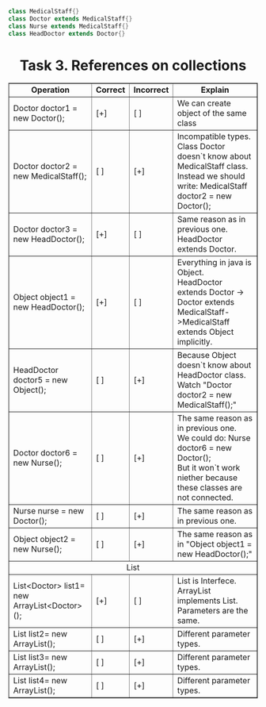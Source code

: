 ```java
class MedicalStaff{}
class Doctor extends MedicalStaff{}
class Nurse extends MedicalStaff{}
class HeadDoctor extends Doctor{}
```

<h1 align = "center">Task 3. References on collections</h1>
<table border="1">
	<tr align = "center">
		<td><b>Operation</b></td>
		<td><b>Correct</b></td>
		<td><b>Incorrect</b></td>
		<td><b>Explain</b></td>
	</tr>
	<tr>
		<td>Doctor doctor1 = new Doctor();</td>
		<td>[+]</td>
		<td>[ ]</td>
		<td>We can create object of the same class</td>
	</tr>
	<tr>
		<td>Doctor doctor2 = new MedicalStaff();</td>
		<td>[ ]</td>
		<td>[+]</td>
		<td>
			Incompatible types.<br>
			Class Doctor doesn`t know about MedicalStaff class.<br>
			Instead we should write: MedicalStaff doctor2 = new Doctor();
		</td>
	</tr>
	<tr>
		<td>Doctor doctor3 = new HeadDoctor();</td>
		<td>[+]</td>
		<td>[ ]</td>
		<td>
			Same reason as in previous one.<br>
			HeadDoctor extends Doctor.
		</td>
	</tr>
	<tr>
		<td>Object object1 = new HeadDoctor();</td>
		<td>[+]</td>
		<td>[ ]</td>
		<td>
			Everything in java is Object.<br>
			HeadDoctor extends Doctor -> Doctor extends MedicalStaff->MedicalStaff extends Object implicitly.
		</td>
	</tr>
	<tr>
		<td>HeadDoctor doctor5 = new Object();</td>
		<td>[ ]</td>
		<td>[+]</td>
		<td>
			Because Object doesn`t know about HeadDoctor class.<br>
			Watch "Doctor doctor2 = new MedicalStaff();"
		</td>
	</tr>
	<tr>
		<td>Doctor doctor6 = new Nurse();</td>
		<td>[ ]</td>
		<td>[+]</td>
		<td>
			The same reason as in previous one.<br>
			We could do: Nurse doctor6 = new Doctor();<br>
			But it won`t work niether because these classes are not connected.
		</td>
	</tr>
	<tr>
		<td>Nurse nurse = new Doctor();</td>
		<td>[ ]</td>
		<td>[+]</td>
		<td>
			The same reason as in previous one.<br>
		</td>
	</tr>
	<tr>
		<td>Object object2 = new Nurse();</td>
		<td>[ ]</td>
		<td>[+]</td>
		<td>
			The same reason as in "Object object1 = new HeadDoctor();"
		</td>
	</tr>
	<tr>
		<td colspan="4" align = "center">List</td>
	</tr>
	<tr>
		<td>List&lt;Doctor&gt; list1= new ArrayList&lt;Doctor&gt;();</td>
		<td>[+]</td>
		<td>[ ]</td>
		<td>
			List is Interfece.<br>
			ArrayList implements List.<br>
			Parameters are the same.
		</td>
	</tr>
	<tr>
		<td>List<MedicalStaff> list2= new ArrayList<Doctor>();</td>
		<td>[ ]</td>
		<td>[+]</td>
		<td>
			Different parameter types.
		</td>
	</tr>
	<tr>
		<td>List<Doctor> list3= new ArrayList<MedicalStaff>();</td>
		<td>[ ]</td>
		<td>[+]</td>
		<td>
			Different parameter types.
		</td>
	</tr>
	<tr>
		<td>List<Object> list4= new ArrayList<Doctor>();</td>
		<td>[ ]</td>
		<td>[+]</td>
		<td>
			Different parameter types.
		</td>
	</tr>
</table>